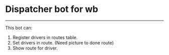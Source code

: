 # Dispatcher bot for wb

---

This bot can:

1. Register drivers in routes table.
2. Set drivers in route. (Need picture to done route)
3. Show route for driver.
